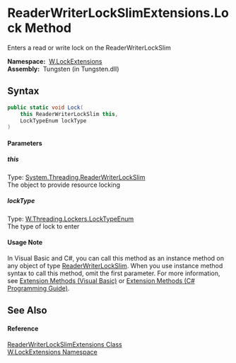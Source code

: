 ReaderWriterLockSlimExtensions.Lock Method
==========================================
   Enters a read or write lock on the ReaderWriterLockSlim

  **Namespace:**  [W.LockExtensions][1]  
  **Assembly:**  Tungsten (in Tungsten.dll)

Syntax
------

```csharp
public static void Lock(
	this ReaderWriterLockSlim this,
	LockTypeEnum lockType
)
```

#### Parameters

##### *this*
Type: [System.Threading.ReaderWriterLockSlim][2]  
The object to provide resource locking

##### *lockType*
Type: [W.Threading.Lockers.LockTypeEnum][3]  
The type of lock to enter

#### Usage Note
In Visual Basic and C#, you can call this method as an instance method on any object of type [ReaderWriterLockSlim][2]. When you use instance method syntax to call this method, omit the first parameter. For more information, see [Extension Methods (Visual Basic)][4] or [Extension Methods (C# Programming Guide)][5].

See Also
--------

#### Reference
[ReaderWriterLockSlimExtensions Class][6]  
[W.LockExtensions Namespace][1]  

[1]: ../README.md
[2]: http://msdn.microsoft.com/en-us/library/bb300132
[3]: ../../W.Threading.Lockers/LockTypeEnum/README.md
[4]: http://msdn.microsoft.com/en-us/library/bb384936.aspx
[5]: http://msdn.microsoft.com/en-us/library/bb383977.aspx
[6]: README.md